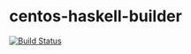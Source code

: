 # centos-haskell-builder

[![Build Status](https://travis-ci.com/sycured/centos-haskell-builder.svg?branch=master)](https://travis-ci.com/sycured/centos-haskell-builder)